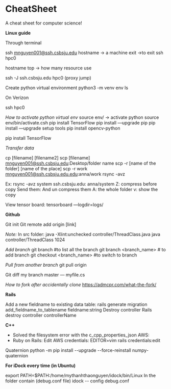# CheatSheet
A cheat sheet for computer science!

**Linux guide**

Through terminal 

ssh mnguyen001@ssh.csbsju.edu 
hostname -> a machine
exit  ->to exit 
ssh hpc0

hostname
top -> how many resource use 


ssh -J  ssh.csbsju.edu  hpc0 (proxy jump)

Create python virtual environment
python3 -m venv env
ls

On Verizon

ssh hpc0

_How to activate python virtual env_
source env/   -> activate python
source env/bin/activate.csh
pip install TensorFlow 
pip install —upgrade pip
pip install —upgrade setup tools
pip install opencv-python

pip install TensorFlow

_Transfer data_

cp [filename] [filename2]
scp [filename] mnguyen001@ssh.csbsju.edu:Desktop/folder name
scp -r [name of the folder] [name of the place]
scp -r work mnguyen001@ssh.csbsju.edu.edu:anna/work
rsync -avz 

Ex: rsync -avz system ssh.csbsju.edu: anna/system
Z: compress before copy
Send them:
And un compress them
A: the whole folder
v: show the copy 

View tensor board:
tensorboard —logdir=logs/


**Github**

Git init
Git remote add origin [link]


_Note:_
In src folder:
java -Xlint:unchecked controller/ThreadClass.java
java controller/ThreadClass 1024

_Add branch_
git branch #to list all the branch
git branch <branch_name> # to add branch 
git checkout <branch_name> #to switch to branch 

_Pull from another branch_
git pull origin <branch-name>

Git diff my branch master — myfile.cs

_How to fork after accidentally clone_
https://admcpr.com/what-the-fork/ 
 
**Rails**

Add a new fieldname to existing data table:
rails generate migration add_fieldname_to_tablename fieldname:string
Destroy controller
Rails destroy controller controllerName 


**C++**
- Solved the filesystem error with the c_cpp_properties_json
AWS:
- Ruby on Rails:
	Edit AWS credentials: EDITOR=vim rails credentials:edit

Quaternion
python -m pip install --upgrade --force-reinstall numpy-quaternion 


**For iDock every time (in Ubuntu)**

export PATH=$PATH:/home/mythanhthaonguyen/idock/bin/Linux
In the folder contain (debug.conf file)
idock -- config debug.conf 

  

